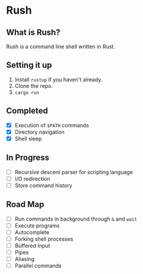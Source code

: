 # Rush

## What is Rush?

Rush is a command line shell written in Rust.

## Setting it up

1. Install `rustup` if you haven't already.
2. Clone the repo.
3. `cargo run`

## Completed
- [x] Execution of `$PATH` commands
- [x] Directory navigation
- [x] Shell sleep

## In Progress

- [ ] Recursive descent parser for scripting language
- [ ] I/O redirection
- [ ] Store command history

## Road Map

- [ ] Run commands in background through `&` and `wait`
- [ ] Execute programs
- [ ] Autocomplete
- [ ] Forking shell processes
- [ ] Buffered Input
- [ ] Pipes
- [ ] Aliasing
- [ ] Parallel commands
